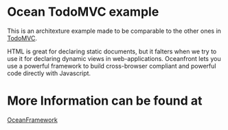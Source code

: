 Ocean TodoMVC example
===

This is an architexture example made to be comparable to the other ones in [TodoMVC](http://todomvc.com/).

HTML is great for declaring static documents, but it falters when we try to use it for declaring dynamic views in web-applications. Oceanfront lets you use a powerful framework to build cross-browser compliant and powerful code directly with Javascript. 


More Information can be found at
==
[OceanFramework](http://www.oceanframework.net)

